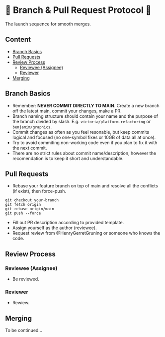 # :hammer: Branch & Pull Request Protocol :wrench:

The launch sequence for smooth merges.


## Content
- [Branch Basics](#branch-basics)
- [Pull Requests](#pull-requests)
- [Review Process](#review-process)
  - [Reviewee (Assignee)](#reviewee-assignee)
  - [Reviewer](#reviewer)
- [Merging](#merging)


## Branch Basics
- Remember: **NEVER COMMIT DIRECTLY TO MAIN**. Create a new branch off the latest main, commit your changes, make a PR.
- Branch naming structure should contain your name and the purpose of the branch divided by slash. E.g. `victoria/platform-refactoring` or `benjamim/graphics`.
- Commit changes as often as you feel resonable, but keep commits logical and focused (no one-symbol fixes or 10GB of data all at once).
- Try to avoid commiting non-working code even if you plan to fix it with the next commit.
- There are no strict rules about commit name/description, however the recomendation is to keep it short and understandable.

## Pull Requests
- Rebase your feature branch on top of main and resolve all the conflicts (if exist), then force-push.
```
git checkout your-branch
git fetch origin
git rebase origin/main
git push --force
```
- Fill out PR description according to provided template.
- Assign yourself as the author (reviewee).
- Request review from @HenryGerretGruning or someone who knows the code.

## Review Process

### Reviewee (Assignee)
- Be reviewed.

### Reviewer
- Rewiew.

## Merging
To be continued...
